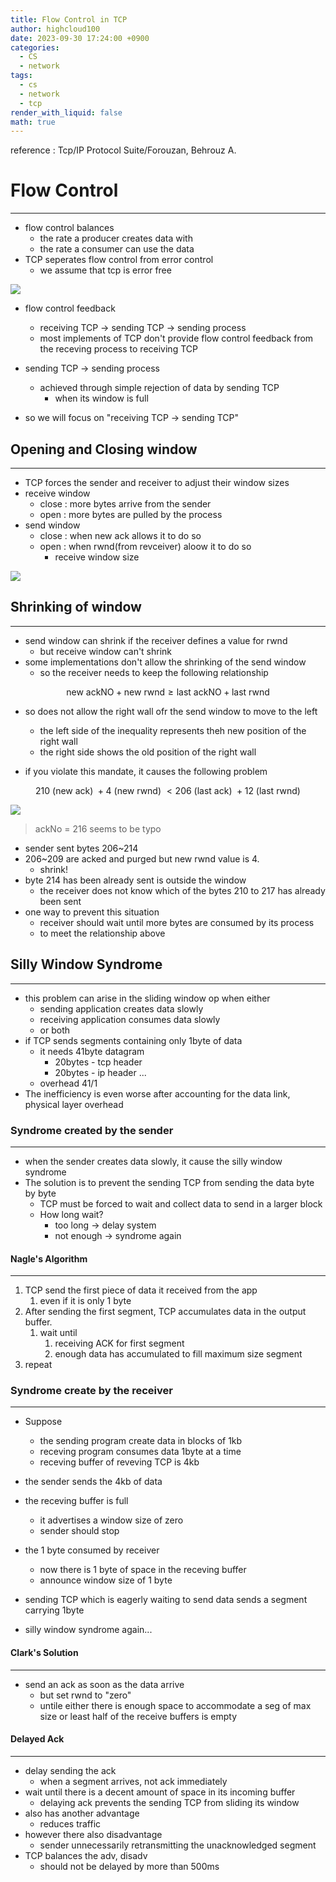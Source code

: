 ```yaml
---
title: Flow Control in TCP
author: highcloud100
date: 2023-09-30 17:24:00 +0900
categories:
  - CS
  - network
tags:
  - cs
  - network
  - tcp
render_with_liquid: false
math: true
---
```

reference : Tcp/IP Protocol Suite/Forouzan, Behrouz A.
# Flow Control
---
- flow control balances 
	- the rate  a producer creates data with
	- the rate a consumer can use the data
- TCP seperates flow control from error control
	- we assume that tcp is error free

![](/assets/img/Pasted%20image%2020230930172802.png)

- flow control feedback
	- receiving TCP -> sending TCP -> sending process
	- most implements of TCP don't provide flow control feedback from the receving process to receiving TCP

- sending TCP -> sending process
	- achieved through simple rejection of data by sending TCP
		- when its window is full

- so we will focus on  "receiving TCP -> sending TCP"

## Opening and Closing window
---
- TCP forces the sender and receiver to adjust their window sizes
- receive window
	- close : more bytes arrive from the sender
	- open : more bytes are pulled by the process
- send window
	- close : when new ack allows it to do so
	- open : when rwnd(from revceiver) aloow it to do so
		- receive window size

![](/assets/img/Pasted%20image%2020230930194404.png)

## Shrinking of window
---
- send window can shrink if the receiver defines a value for rwnd
	- but receive window can't shrink
- some implementations don't allow the shrinking of the send window
	- so the receiver needs to keep the following relationship

$$\text{new ackNO} +  \text{new rwnd} \ge \text{last ackNO} +  \text{last rwnd}$$

- so does not allow the right wall ofr the send window to move to the left
	- the left side of the inequality represents theh new position of the right wall
	- the right side shows the old position of the right wall

- if you violate this mandate, it causes the following problem

$$210 \text{ (new ack) } + 4 \text{ (new rwnd) } < 206 \text{ (last ack) } + 12 \text{ (last rwnd) }$$

![](/assets/img/Pasted%20image%2020230930202149.png)

> ackNo = 216 seems to be typo

- sender sent bytes 206~214
- 206~209 are acked and purged but new rwnd value is 4.
	- shrink!
- byte 214 has been already sent is outside the window
	- the receiver  does not know which of the bytes 210 to 217 has already been sent
- one way to prevent this situation 
	- receiver should wait until more bytes are consumed by its process
	- to meet the relationship above

## Silly Window Syndrome
---
- this problem can arise in the sliding window op when either
	- sending application creates data slowly
	- receiving application consumes data slowly
	- or both
- if TCP sends segments containing only 1byte of data
	- it needs 41byte datagram
		- 20bytes - tcp header
		- 20bytes - ip header ...
	- overhead 41/1
- The inefficiency is even worse after accounting for the data link, physical layer overhead

### Syndrome created by the sender
---
- when the sender creates data slowly, it cause the silly window syndrome
- The solution is to prevent the sending TCP from sending the data byte by byte
	- TCP must be forced to wait and collect data to send in a larger block
	- How long wait?
		- too long -> delay system
		- not enough -> syndrome again

#### Nagle's Algorithm
---  
1. TCP send the first piece of data it received from the app 
	1. even if it is only 1 byte
2. After sending the first segment, TCP accumulates data in the output buffer.
	1. wait until
		1. receiving ACK for first segment
		2. enough data has accumulated to fill maximum size segment
3. repeat


### Syndrome create by the receiver
---
- Suppose 
	- the sending program create data in blocks of 1kb
	- receving program consumes data 1byte at a time
	- receving buffer of reveving TCP is 4kb

- the sender sends the 4kb of data 
- the receving buffer is full
	- it advertises a window size of zero
	- sender should stop
- the 1 byte consumed by receiver
	- now there is 1 byte of space in the receving buffer
	- announce window size of 1 byte
- sending TCP which is eagerly waiting to send data sends a segment carrying 1byte
- silly window syndrome again...

#### Clark's Solution
---
- send an ack as soon as the data arrive
	- but set rwnd to "zero"
	- untile either there is enough space to accommodate a seg of max size or least half of the receive buffers is empty

#### Delayed Ack
---
- delay sending the ack 
	- when a segment arrives, not ack immediately
- wait until there is a decent amount of space in its incoming buffer
	- delaying ack prevents the sending TCP from sliding its window
- also has another advantage
	- reduces traffic
- however there also disadvantage
	- sender unnecessarily retransmitting the unacknowledged segment
- TCP balances the adv, disadv
	- should not be delayed by more than 500ms